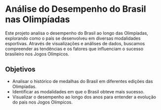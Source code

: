 
# Análise do Desempenho do Brasil nas Olimpíadas 


Este projeto analisa o desempenho do Brasil ao longo das Olimpíadas, explorando como o país se desenvolveu em diversas modalidades esportivas. Através de visualizações e análises de dados, buscamos compreender as tendências e os fatores que influenciam o sucesso brasileiro nos Jogos Olímpicos.


## Objetivos
- Analisar o histórico de medalhas do Brasil em diferentes edições das Olimpíadas.
- Identificar as modalidades em que o Brasil obteve mais sucesso.
- Visualizar o desempenho ao longo dos anos para entender a evolução do país nos Jogos Olímpicos.


